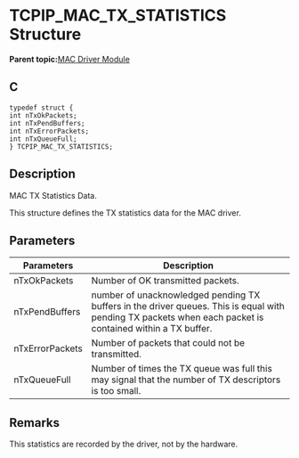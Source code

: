 # TCPIP\_MAC\_TX\_STATISTICS Structure

**Parent topic:**[MAC Driver Module](GUID-0C1AF471-66D4-472F-84AF-212E9E18B21D.md)

## C

```
typedef struct {
int nTxOkPackets;
int nTxPendBuffers;
int nTxErrorPackets;
int nTxQueueFull;
} TCPIP_MAC_TX_STATISTICS;
```

## Description

MAC TX Statistics Data.

This structure defines the TX statistics data for the MAC driver.

## Parameters

|Parameters|Description|
|----------|-----------|
|nTxOkPackets|Number of OK transmitted packets.|
|nTxPendBuffers|number of unacknowledged pending TX buffers in the driver queues. This is equal with pending TX packets when each packet is contained within a TX buffer.|
|nTxErrorPackets|Number of packets that could not be transmitted.|
|nTxQueueFull|Number of times the TX queue was full this may signal that the number of TX descriptors is too small.|

## Remarks

This statistics are recorded by the driver, not by the hardware.


